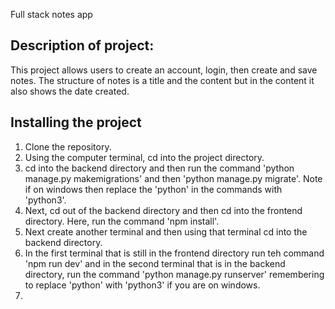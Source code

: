 Full stack notes app

## Description of project:
This project allows users to create an account, login, then create and save notes. The structure of notes is a title and the content but in the content it also shows the date created. 

## Installing the project
1. Clone the repository.
2. Using the computer terminal, cd into the project directory.
3. cd into the backend directory and then run the command 'python manage.py makemigrations' and then 'python manage.py migrate'. Note if on windows then replace the 'python' in the commands with 'python3'.
4. Next, cd out of the backend directory and then cd into the frontend directory. Here, run the command 'npm install'.
5. Next create another terminal and then using that terminal cd into the backend directory.
6. In the first terminal that is still in the frontend directory run teh command 'npm run dev' and in the second terminal that is in the backend directory, run the command 'python manage.py runserver' remembering to replace 'python' with 'python3' if you are on windows.
7. 

